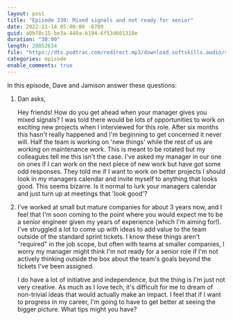 ```yaml
---
layout: post
title: "Episode 330: Mixed signals and not ready for senior"
date: 2022-11-14 05:00:00 -0700
guid: a0b78c15-be3a-440a-b194-6f53d601318e
duration: "30:00"
length: 28052634
file: "https://dts.podtrac.com/redirect.mp3/download.softskills.audio/sse-330.mp3"
categories: episode
enable_comments: true
---
```


In this episode, Dave and Jamison answer these questions:

1. Dan asks,
   
   Hey friends! How do you get ahead when your manager gives you mixed signals? I was told there would be lots of opportunities to work on exciting new projects when I interviewed for this role. After six months this hasn't really happened and I'm beginning to get concerned it never will. Half the team is working on 'new things' while the rest of us are working on maintenance work. This is meant to be rotated but my colleagues tell me this isn't the case. I've asked my manager in our one on ones if I can work on the next piece of new work but have got some odd responses. They told me if I want to work on better projects I should look in my managers calendar and invite myself to anything that looks good. This seems bizarre. Is it normal to lurk your managers calendar and just turn up at meetings that 'look good'?

2. I've worked at small but mature companies for about 3 years now, and I feel that I'm soon coming to the point where you would expect me to be a senior engineer given my years of experience (which I'm aiming for!). I've struggled a lot to come up with ideas to add value to the team outside of the standard sprint tickets. I know these things aren't "required" in the job scope, but often with teams at smaller companies, I worry my manager might think I'm not ready for a senior role if I'm not actively thinking outside the box about the team's goals beyond the tickets I've been assigned.
   
   I do have a lot of initiative and independence, but the thing is I'm just not very creative. As much as I love tech, it's difficult for me to dream of non-trivial ideas that would actually make an impact. I feel that if I want to progress in my career, I'm going to have to get better at seeing the bigger picture. What tips might you have?
